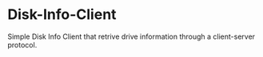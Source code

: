 # Disk-Info-Client
Simple Disk Info Client that retrive drive information through a client-server protocol.
